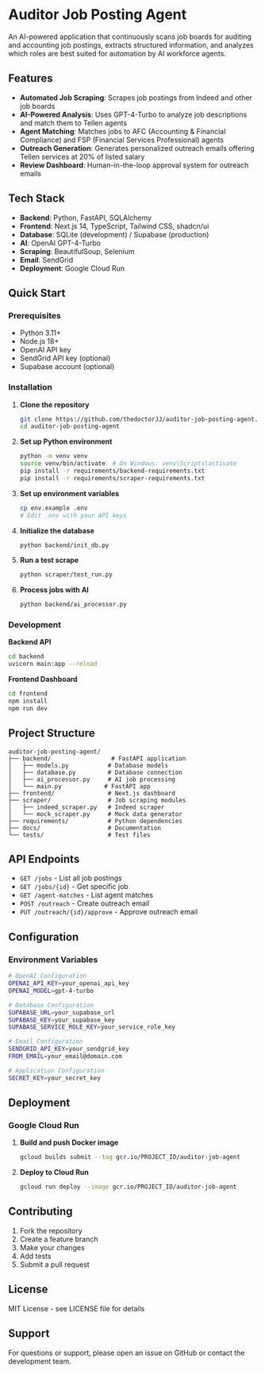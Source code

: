 # Auditor Job Posting Agent

An AI-powered application that continuously scans job boards for auditing and accounting job postings, extracts structured information, and analyzes which roles are best suited for automation by AI workforce agents.

## Features

- **Automated Job Scraping**: Scrapes job postings from Indeed and other job boards
- **AI-Powered Analysis**: Uses GPT-4-Turbo to analyze job descriptions and match them to Tellen agents
- **Agent Matching**: Matches jobs to AFC (Accounting & Financial Compliance) and FSP (Financial Services Professional) agents
- **Outreach Generation**: Generates personalized outreach emails offering Tellen services at 20% of listed salary
- **Review Dashboard**: Human-in-the-loop approval system for outreach emails

## Tech Stack

- **Backend**: Python, FastAPI, SQLAlchemy
- **Frontend**: Next.js 14, TypeScript, Tailwind CSS, shadcn/ui
- **Database**: SQLite (development) / Supabase (production)
- **AI**: OpenAI GPT-4-Turbo
- **Scraping**: BeautifulSoup, Selenium
- **Email**: SendGrid
- **Deployment**: Google Cloud Run

## Quick Start

### Prerequisites

- Python 3.11+
- Node.js 18+
- OpenAI API key
- SendGrid API key (optional)
- Supabase account (optional)

### Installation

1. **Clone the repository**
   ```bash
   git clone https://github.com/thedoctorJJ/auditor-job-posting-agent.git
   cd auditor-job-posting-agent
   ```

2. **Set up Python environment**
   ```bash
   python -m venv venv
   source venv/bin/activate  # On Windows: venv\Scripts\activate
   pip install -r requirements/backend-requirements.txt
   pip install -r requirements/scraper-requirements.txt
   ```

3. **Set up environment variables**
   ```bash
   cp env.example .env
   # Edit .env with your API keys
   ```

4. **Initialize the database**
   ```bash
   python backend/init_db.py
   ```

5. **Run a test scrape**
   ```bash
   python scraper/test_run.py
   ```

6. **Process jobs with AI**
   ```bash
   python backend/ai_processor.py
   ```

### Development

**Backend API**
```bash
cd backend
uvicorn main:app --reload
```

**Frontend Dashboard**
```bash
cd frontend
npm install
npm run dev
```

## Project Structure

```
auditor-job-posting-agent/
├── backend/                 # FastAPI application
│   ├── models.py           # Database models
│   ├── database.py         # Database connection
│   ├── ai_processor.py     # AI job processing
│   └── main.py            # FastAPI app
├── frontend/               # Next.js dashboard
├── scraper/                # Job scraping modules
│   ├── indeed_scraper.py   # Indeed scraper
│   └── mock_scraper.py     # Mock data generator
├── requirements/           # Python dependencies
├── docs/                   # Documentation
└── tests/                  # Test files
```

## API Endpoints

- `GET /jobs` - List all job postings
- `GET /jobs/{id}` - Get specific job
- `GET /agent-matches` - List agent matches
- `POST /outreach` - Create outreach email
- `PUT /outreach/{id}/approve` - Approve outreach email

## Configuration

### Environment Variables

```bash
# OpenAI Configuration
OPENAI_API_KEY=your_openai_api_key
OPENAI_MODEL=gpt-4-turbo

# Database Configuration
SUPABASE_URL=your_supabase_url
SUPABASE_KEY=your_supabase_key
SUPABASE_SERVICE_ROLE_KEY=your_service_role_key

# Email Configuration
SENDGRID_API_KEY=your_sendgrid_key
FROM_EMAIL=your_email@domain.com

# Application Configuration
SECRET_KEY=your_secret_key
```

## Deployment

### Google Cloud Run

1. **Build and push Docker image**
   ```bash
   gcloud builds submit --tag gcr.io/PROJECT_ID/auditor-job-agent
   ```

2. **Deploy to Cloud Run**
   ```bash
   gcloud run deploy --image gcr.io/PROJECT_ID/auditor-job-agent
   ```

## Contributing

1. Fork the repository
2. Create a feature branch
3. Make your changes
4. Add tests
5. Submit a pull request

## License

MIT License - see LICENSE file for details

## Support

For questions or support, please open an issue on GitHub or contact the development team.
